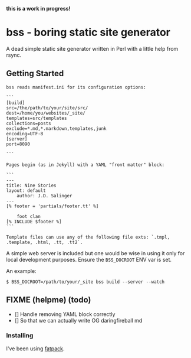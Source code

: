 **this is a work in progress!**

# bss - boring static site generator

A dead simple static site generator written in Perl with a little help from rsync.

## Getting Started

	bss reads manifest.ini for its configuration options:

	```
	[build]
	src=/the/path/to/your/site/src/
	dest=/home/you/websites/_site/
	templates=src/templates
	collections=posts
	exclude=*.md,*.markdown,templates,junk
	encoding=UTF-8
	[server]
	port=8090

	```

	Pages begin (as in Jekyll) with a YAML "front matter" block:  

	```
	---
	title: Nine Stories
	layout: default 
        author: J.D. Salinger 
	---
	[% footer = 'partials/footer.tt' %]

		foot clan
	[% INCLUDE $footer %]
	```

	Template files can use any of the following file exts: `.tmpl, .template, .html, .tt, .tt2`.

A simple web server is included but one would be wise in using it only for local development purposes.
Ensure the `BSS_DOCROOT` ENV var is set.

An example:

```
$ BSS_DOCROOT=/path/to/your/_site bss build --server --watch
```

## FIXME (helpme) (todo)

- [] Handle removing YAML block correctly
- [] So that we can actually write OG daringfireball md

### Installing

I've been using [fatpack](https://metacpan.org/pod/distribution/App-FatPacker/bin/fatpack).

